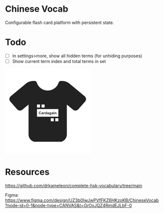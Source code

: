 # Chinese Vocab

Configurable flash card platform with persistent state. 

# Todo

- [ ] In settings>more, show all hidden terms (for unhiding purposes)
- [ ] Show current term index and total terms in set

![](./logo.png)

# Resources

https://github.com/drkameleon/complete-hsk-vocabulary/tree/main

Figma: https://www.figma.com/design/UZ3b0IwJwPVfFKZ6HKzoKB/ChineseVocab?node-id=0-1&node-type=CANVAS&t=GrOxJQZ4RmdEJLbF-0